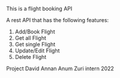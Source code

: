 This is a flight booking API


A rest API that has the following features: 

1. Add/Book Flight
2. Get all Flight
3. Get single Flight
4. Update/Edit Flight
5. Delete Flight

Project
David Annan Anum
Zuri intern 2022